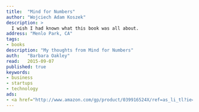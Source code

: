 ```yaml
---
title:	"Mind for Numbers"
author: "Wojciech Adam Koszek"
description: >
  I wish I had known what this book was all about.
address: "Menlo Park, CA"
tags:
- books
description: "My thoughts from Mind for Numbers"
auth:	"Barbara Oakley"
read:	2015-09-07
published: true
keywords:
- business
- startups
- technology
ads:
- <a href="http://www.amazon.com/gp/product/039916524X/ref=as_li_tl?ie=UTF8&camp=1789&creative=390957&creativeASIN=039916524X&linkCode=as2&tag=wkoszek08-20&linkId=3RQEOGN2JESPTP6E"><img border="0" src="http://ws-na.amazon-adsystem.com/widgets/q?_encoding=UTF8&ASIN=039916524X&Format=_SL160_&ID=AsinImage&MarketPlace=US&ServiceVersion=20070822&WS=1&tag=wkoszek08-20" ></a><img src="http://ir-na.amazon-adsystem.com/e/ir?t=wkoszek08-20&l=as2&o=1&a=039916524X" width="1" height="1" border="0" alt="" style="border:none !important; margin:0px !important;" />
---
```




